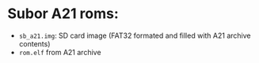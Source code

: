 # Subor A21 roms:

 - `sb_a21.img`: SD card image (FAT32 formated and filled with A21 archive contents)
 - `rom.elf` from A21 archive
 
